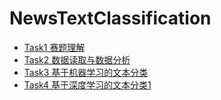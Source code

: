 # NewsTextClassification

* [Task1 赛题理解](Task1.md)
* [Task2 数据读取与数据分析](Task2.md)
* [Task3 基于机器学习的文本分类](Task3.md)
* [Task4 基于深度学习的文本分类1](Task4.md)